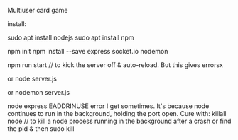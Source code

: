 Multiuser card game

install:

sudo apt install nodejs
sudo apt install npm

npm init
npm install --save express socket.io nodemon




npm run start	// to kick the server off & auto-reload. But this gives errorsx

or
node server.js

or
nodemon server.js


node express EADDRINUSE error I get sometimes. It's because node continues to run in the background, holding the port open. Cure with:
killall node // to kill a node process running in the background after a crash
or find the pid & then sudo kill <pid>
